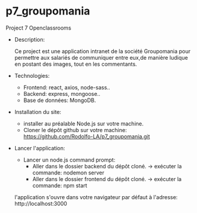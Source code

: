
# p7_groupomania

Project 7 Openclassrooms

* Description:

    Ce project est une application intranet de la société Groupomania pour permettre aux salariés de communiquer
    entre eux,de manière ludique en postant des images,
    tout en les commentants.

* Technologies:

  - Frontend: react, axios, node-sass..
  - Backend: express, mongoose..
  - Base de données: MongoDB.

* Installation du site:

  - installer au préalable Node.js sur votre machine.
  - Cloner le dépôt github sur votre machine:
      https://github.com/Rodolfo-LA/p7_groupomania.git

* Lancer l'application:

  - Lancer un node.js command prompt:
    - Aller dans le dossier backend du dépôt cloné.
        -> exécuter la commande: nodemon server
    - Aller dans le dossier frontend du dépôt cloné.
        -> exécuter la commande: npm start

  l'application s'ouvre dans votre navigateur par défaut
  à l'adresse: http://localhost:3000
